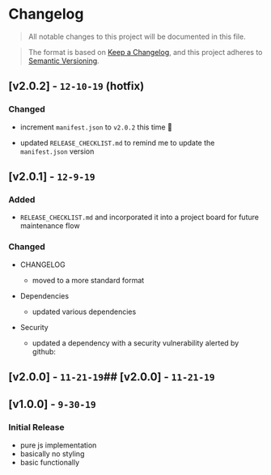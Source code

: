 # Changelog

> All notable changes to this project will be documented in this file.

> The format is based on [Keep a Changelog](https://keepachangelog.com/en/1.0.0/), and this project adheres to [Semantic Versioning](https://semver.org/spec/v2.0.0.html).

## [v2.0.2] - `12-10-19` (hotfix)

### Changed

-  increment `manifest.json` to `v2.0.2` this time :facepalm:

-  updated `RELEASE_CHECKLIST.md` to remind me to update the `manifest.json` version

## [v2.0.1] - `12-9-19`

### Added

-  `RELEASE_CHECKLIST.md` and incorporated it into a project board for future maintenance flow

### Changed

-  CHANGELOG

   -  moved to a more standard format

-  Dependencies

   -  updated various dependencies

-  Security
   -  updated a dependency with a security vulnerability alerted by github:

## [v2.0.0] - `11-21-19`## [v2.0.0] - `11-21-19`

## [v1.0.0] - `9-30-19`

### Initial Release

-  pure js implementation
-  basically no styling
-  basic functionally
